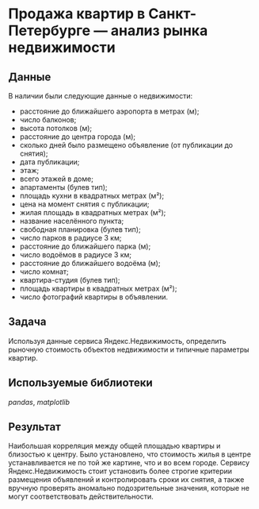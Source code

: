 # Продажа квартир в Санкт-Петербурге — анализ рынка недвижимости

## Данные

В наличии были следующие данные о недвижимости:

- расстояние до ближайшего аэропорта в метрах (м);
- число балконов;
- высота потолков (м);
- расстояние до центра города (м);
- сколько дней было размещено объявление (от публикации до снятия);
- дата публикации;
- этаж;
- всего этажей в доме;
- апартаменты (булев тип);
- площадь кухни в квадратных метрах (м²);
- цена на момент снятия с публикации;
- жилая площадь в квадратных метрах (м²);
- название населённого пункта;
- свободная планировка (булев тип);
- число парков в радиусе 3 км;
- расстояние до ближайшего парка (м);
- число водоёмов в радиусе 3 км;
- расстояние до ближайшего водоёма (м);
- число комнат;
- квартира-студия (булев тип);
- площадь квартиры в квадратных метрах (м²);
- число фотографий квартиры в объявлении.


## Задача

Используя данные сервиса Яндекс.Недвижимость, определить рыночную стоимость объектов недвижимости и типичные параметры квартир.

## Используемые библиотеки
*pandas*, *matplotlib*

## Результат

Наибольшая корреляция между общей площадью квартиры и близостью к центру. Было установлено, что стоимость жилья в центре устанавливается не по той же картине, что и во всем городе. Сервису Яндекс.Недвижимость стоит установить более строгие критерии размещения объявлений и контролировать сроки их снятия, а также вручную проверять аномально подозрительные значения, которые не могут соответствовать действительности. 
